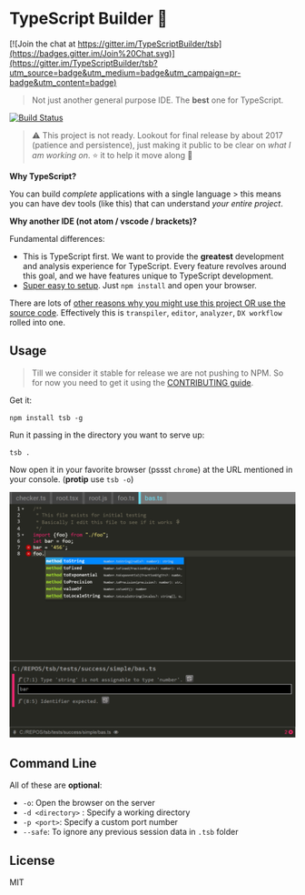 # TypeScript Builder 🌹

[![Join the chat at https://gitter.im/TypeScriptBuilder/tsb](https://badges.gitter.im/Join%20Chat.svg)](https://gitter.im/TypeScriptBuilder/tsb?utm_source=badge&utm_medium=badge&utm_campaign=pr-badge&utm_content=badge)

> Not just another general purpose IDE. The **best** one for TypeScript.

[![Build Status](https://travis-ci.org/TypeScriptBuilder/tsb.svg?branch=master)](https://travis-ci.org/TypeScriptBuilder/tsb)

> :warning: This project is not ready. Lookout for final release by about 2017 (patience and persistence), just making it public to be clear on *what I am working on*. :star: it to help it move along :rose:

**Why TypeScript?**

You can build *complete* applications with a single language > this means you can have dev tools (like this) that can understand *your entire project*.

**Why another IDE (not atom / vscode / brackets)?**

Fundamental differences:
* This is TypeScript first. We want to provide the **greatest** development and analysis experience for TypeScript. Every feature revolves around this goal, and we have features unique to TypeScript development.
* [Super easy to setup](https://github.com/TypeScriptBuilder/tsb/tree/master#usage). Just `npm install` and open your browser.

There are lots of [other reasons why you might use this project OR use the source code](https://github.com/basarat/tsb/blob/master/docs/contributing/why.md). Effectively this is `transpiler`, `editor`, `analyzer`, `DX workflow` rolled into one.

## Usage

> Till we consider it stable for release we are not pushing to NPM. So for now you need to get it using the [CONTRIBUTING guide](https://github.com/basarat/tsb/blob/master/docs/contributing/README.md).

Get it:
```
npm install tsb -g
```

Run it passing in the directory you want to serve up:
```
tsb .
```

Now open it in your favorite browser (pssst `chrome`) at the URL mentioned in your console. (**protip** use `tsb -o`)

![main](https://raw.githubusercontent.com/TypeScriptBuilder/typescriptbuilder.github.io/master/screens/main.png)

## Command Line
All of these are **optional**:

* `-o`: Open the browser on the server
* `-d <directory>` : Specify a working directory
* `-p <port>`: Specify a custom port number
* `--safe`: To ignore any previous session data in `.tsb` folder

## License

MIT
